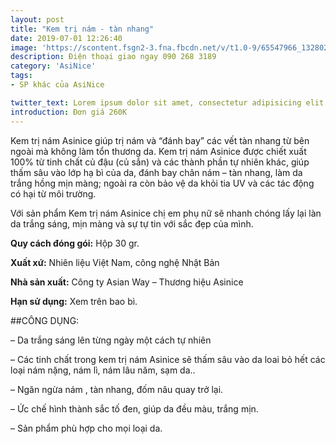 ```yaml
---
layout: post
title: "Kem trị nám - tàn nhang"
date: 2019-07-01 12:26:40
image: 'https://scontent.fsgn2-3.fna.fbcdn.net/v/t1.0-9/65547966_1328021334018635_6814972449927462912_n.jpg?_nc_cat=106&_nc_oc=AQkuQVbO82Qsy8E0zpoHX_EbOj-Ks86BWXioFK6cv-InZ0n82Yx9Yv1_zb3Zd4iW7-M&_nc_ht=scontent.fsgn2-3.fna&oh=de3b13bb0f18fda823f218b333e8c10b&oe=5D835027'
description: Điện thoại giao ngay 090 268 3189
category: 'AsiNice'
tags:
- SP khác của AsiNice

twitter_text: Lorem ipsum dolor sit amet, consectetur adipisicing elit.
introduction: Đơn giá 260K
---
```


Kem trị nám Asinice giúp trị nám và “đánh bay” các vết tàn nhang từ bên ngoài mà không làm tổn thương da. Kem trị nám Asinice được chiết xuất 100% từ tinh chất củ đậu (củ sắn) và các thành phần tự nhiên khác, giúp thấm sâu vào lớp hạ bì của da, đánh bay chân nám – tàn nhang, làm da trắng hồng mịn màng; ngoài ra còn bảo vệ da khỏi tia UV và các tác động có hại từ môi trường.

Với sản phẩm Kem trị nám Asinice chị em phụ nữ sẽ nhanh chóng lấy lại làn da trắng sáng, mịn màng và sự tự tin với sắc đẹp của mình.

**Quy cách đóng gói:** Hộp 30 gr.

**Xuất xứ:** Nhiên liệu Việt Nam, công nghệ Nhật Bản

**Nhà sản xuất:** Công ty Asian Way – Thương hiệu Asinice 

**Hạn sử dụng:** Xem trên bao bì.

##CÔNG DỤNG:

– Da trắng sáng lên từng ngày một cách tự nhiên

– Các tinh chất trong kem trị nám Asinice sẽ thấm sâu vào da loai bỏ hết các loại nám nặng, nám lì, nám lâu năm, sạm da..

– Ngăn ngừa nám , tàn nhang, đốm nâu quay trở lại.

– Ức chế hình thành sắc tố đen, giúp da đều màu, trắng mịn.

– Sản phẩm phù hợp cho mọi loại da.

